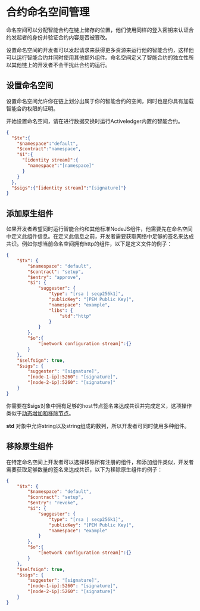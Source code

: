 # 合约命名空间管理

命名空间可以分配智能合约在链上储存的位置，他们使用同样的登入密钥来认证合约发起者的身份并验证合约内容是否被篡改。

设置命名空间的开发者可以发起请求来获得更多资源来运行他的智能合约，这样他可以运行智能合约并同时使用其他额外组件。命名空间定义了智能合约的独立性所以其他链上的开发者不会干扰此合约的运行。

## 设置命名空间

设置命名空间允许你在链上划分出属于你的智能合约的空间，同时也是你具有加载智能合约权限的证明。

开始设置命名空间，请在进行数据交换时运行Activeledger内置的智能合约。

```json
{
  "$tx":{
    "$namespace":"default",
    "$contract":"namespace",
    "$i":{
      "[identity stream]":{
        "namespace":"[namespace]"
      }
    }
  },
  "$sigs":{"[identity stream]":"[signature]"}
}
```
## 添加原生组件

如果开发者希望同时运行智能合约和其他标准NodeJS组件，他需要先在命名空间中定义此组件信息。在定义此信息之前，开发者需要获取网络中足够的签名来达成共识。例如你想当前命名空间拥有http的组件，以下是定义文件的例子：

```json
{
    "$tx": {
        "$namespace": "default",
        "$contract": "setup",
        "$entry": "approve",
        "$i": {
            "suggester": {
                "type": "[rsa | secp256k1]",
                "publicKey": "[PEM Public Key]",
                "namespace": "example",
                "libs": {
                	"std":"http"
                }
            }
        },
        "$o":{
        	"[network configuration stream]":{}
        }
    },
    "$selfsign": true,
    "$sigs": {
        "suggester": "[signature]",
        "[node-1-ip]:5260": "[signature]",
        "[node-2-ip]:5260": "[signature]"
    }
}
```

你需要在$sigs对象中拥有足够的host节点签名来达成共识并完成定义，这项操作类似于[动态增加和移除节点](dynamic-nodes.md)。

**std** 对象中允许string以及string组成的数列，所以开发者可同时使用多种组件。

## 移除原生组件

在特定命名空间上开发者可以选择移除所有注册的组件，和添加组件类似，开发者需要获取足够数量的签名来达成共识，以下为移除原生组件的例子：

```json
{
    "$tx": {
        "$namespace": "default",
        "$contract": "setup",
        "$entry": "revoke",
        "$i": {
            "suggester": {
                "type": "[rsa | secp256k1]",
                "publicKey": "[PEM Public Key]",
                "namespace": "example"
            }
        },
        "$o":{
        	"[network configuration stream]":{}
        }
    },
    "$selfsign": true,
    "$sigs": {
        "suggester": "[signature]",
        "[node-1-ip]:5260": "[signature]",
        "[node-2-ip]:5260": "[signature]"
    }
}
```

